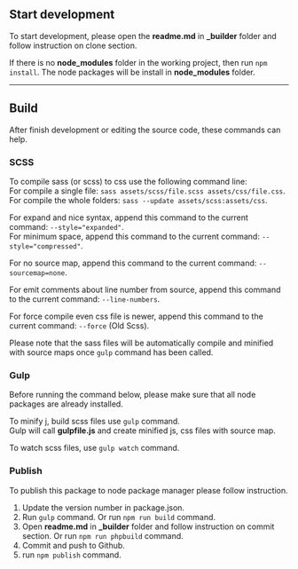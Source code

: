 ## Start development

To start development, please open the **readme.md** in **_builder** folder and follow instruction on clone section.

If there is no **node_modules** folder in the working project, then run `npm install`.
The node packages will be install in **node_modules** folder.

-----

## Build

After finish development or editing the source code, these commands can help.

### SCSS

To compile sass (or scss) to css use the following command line:<br>
For compile a single file: `sass assets/scss/file.scss assets/css/file.css`.<br>
For compile the whole folders: `sass --update assets/scss:assets/css`.

For expand and nice syntax, append this command to the current command: `--style="expanded"`.<br>
For minimum space, append this command to the current command: `--style="compressed"`.

For no source map, append this command to the current command: `--sourcemap=none`.

For emit comments about line number from source, append this command to the current command: `--line-numbers`.

For force compile even css file is newer, append this command to the current command: `--force` (Old Scss).

Please note that the sass files will be automatically compile and minified with source maps once `gulp` command has been called.

### Gulp

Before running the command below, please make sure that all node packages are already installed.

To minify j, build scss files use `gulp` command.<br>
Gulp will call **gulpfile.js** and create minified js, css files with source map.

To watch scss files, use `gulp watch` command.

### Publish

To publish this package to node package manager please follow instruction.

1. Update the version number in package.json.
2. Run `gulp` command. Or run `npm run build` command.
3. Open **readme.md** in **_builder** folder and follow instruction on commit section. Or run `npm run phpbuild` command.
4. Commit and push to Github.
5. run `npm publish` command.